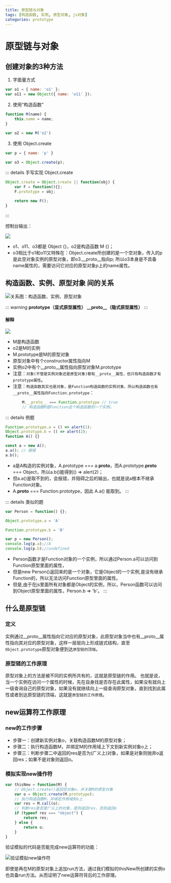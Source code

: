 ```yaml
---
title: 原型链与对象
tags: [构造函数, 实例, 原型对象, js对象]
categories: prototype
---
```


# 原型链与对象

## 创建对象的3种方法

1. 字面量方式
```js
var o1 = { name: 'o1' };
var o11 = new Object({ name: 'o11' });
```

2. 使用“构造函数”
```js
function M(name) {
    this.name = name;
}

var o2 = new M('o2')
```

3. 使用 Object.create
```js
var p = { name: 'p' }

var o3 = Object.create(p);
```

::: details 手写实现 Object.create
```js
Object.create = Object.create || function(obj) {
    var F = function(){};
    F.prototype = obj;

    return new F();
}
```
:::

控制台输出：

![](./images/prototype-1-01.png)

- o1、o11、o3都是 Object {}，o2是构造函数 M {}；
- o3相比于o1和o11又特殊在：Object.create所创建的是一个空对象，传入的p是此空对象实例的原型对象，即o3.__proto__指向p; 所以o3本身是不具备name属性的，需要访问它对应的原型对象p上的name属性。

## 构造函数、实例、原型对象 间的关系

![关系图：构造函数、实例、原型对象](./images/prototype-2-01.png)

::: warning
**prototype（显式原型属性）**
**\_\_proto\_\_（隐式原型属性）**
:::



#### 解释
![](./images/prototype-2-02.png)

- M是构造函数
- o2是M的实例
- M.prototype是M的原型对象
- 原型对象中有个constructor属性指向M
- 实例o2中有个__proto__属性指向原型对象M.prototype
- 注意：`对象(不管是实例对象还是原型对象)都有__proto__属性，但只有构造函数才有prototype属性`。
- 注意：`构造函数其实也是对象，是Function构造函数的实例对象，所以构造函数也有__proto__属性指向Function.prototype`：
    ```js
        M.__proto__ === Function.prototype // true
        // 构造函数M是Function这个构造函数的一个实例。
    ```
::: details 例题
```js
Function.prototype.a = () => alert(1);
Object.prototype.b = () => alert(2);
function A() {}

const a = new A();
a.a(); // 报错
a.b();
```
- a是A构造的实例对象，A.prototype === a.__proto__，而A.prototype.__proto__ === Object，所以a.b()能得到() => alert(2)；
- 但a.a()是取不到的，会报错，并阻碍之后的输出，也就是说a根本不继承Function对象。
- A.__proto__ === Function.prototype，因此 A.a() 能取到。
:::

::: details 类似的题
```js
var Person = function() {};

Object.prototype.a = 'A'

Function.prototype.b = 'B'

var p = new Person();    
console.log(p.a);//A
console.log(p.b);//undefined
```
- Person函数才是Function对象的一个实例，所以通过Person.a可以访问到Function原型里面的属性，
- 但是new Person()返回来的是一个对象，它是Object的一个实例,是没有继承Function的，所以无法访问Function原型里面的属性。
- 但是,由于在js里面所有对象都是Object的实例，所以，Person函数可以访问到Object原型里面的属性，Person.b => 'b'。
:::



## 什么是原型链

### 定义
实例通过__proto__属性指向它对应的原型对象，此原型对象当中也有__proto__属性指向其对应的原型对象，这样一层层向上形成链式结构，直至`Object.prototype`原型对象便到达`原型链的顶端`。

### 原型链的工作原理
原型对象上的方法是被不同的实例所共有的，这就是原型链的作用。
也就是说，当一个实例在访问一个属性的时候，先在自身找是否存在此属性，如果没有就向上一级查询自己的原型对象，如果没有就继续向上一级查询原型对象，直到找到此属性或者到达原型链的顶端，这就是`原型链的工作原理`。

## new运算符工作原理

### new的工作步骤
- 步骤一：创建新实例对象o，关联构造函数M的原型对象；
- 步骤二：执行构造函数M，并绑定M的作用域上下文到新实例对象o上；
- 步骤三：判断步骤二中返回的res是否为(广义上)对象，如果是对象则抛弃o返回res；如果不是对象则返回o。

### 模拟实现new操作符
```js
var thisNew = function(M) {
    // Object.create()返回空对象o，并关联M的原型对象
    var o = Object.create(M.prototype);
    // 执行构造函数M，并绑定作用域到o上
    var res = M.call(o);
    // 判断res是否是广义上的对象，是则返回res，否则返回o
    if (typeof res === "object") {
        return res;
    } else {
        return o;
    }
}
```
验证模拟的代码是否能完成new运算符的功能：

 ![验证模拟new操作符](./images/prototype-4-01.png)
 
即使是再在M的原型对象上追加run方法，通过我们模拟的thisNew所创建的实例o也具备run方法。从而证明了new运算符背后的工作原理。



